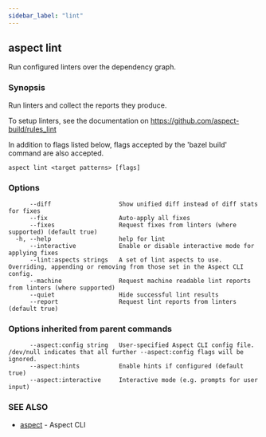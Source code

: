 ```yaml
---
sidebar_label: "lint"
---
```

## aspect lint

Run configured linters over the dependency graph.

### Synopsis

Run linters and collect the reports they produce.

To setup linters, see the documentation on https://github.com/aspect-build/rules_lint

In addition to flags listed below, flags accepted by the 'bazel build' command are also accepted.


```
aspect lint <target patterns> [flags]
```

### Options

```
      --diff                   Show unified diff instead of diff stats for fixes
      --fix                    Auto-apply all fixes
      --fixes                  Request fixes from linters (where supported) (default true)
  -h, --help                   help for lint
      --interactive            Enable or disable interactive mode for applying fixes
      --lint:aspects strings   A set of lint aspects to use. Overriding, appending or removing from those set in the Aspect CLI config.
      --machine                Request machine readable lint reports from linters (where supported)
      --quiet                  Hide successful lint results
      --report                 Request lint reports from linters (default true)
```

### Options inherited from parent commands

```
      --aspect:config string   User-specified Aspect CLI config file. /dev/null indicates that all further --aspect:config flags will be ignored.
      --aspect:hints           Enable hints if configured (default true)
      --aspect:interactive     Interactive mode (e.g. prompts for user input)
```

### SEE ALSO

* [aspect](aspect.md)	 - Aspect CLI

